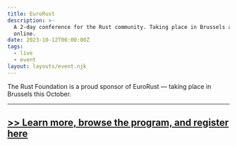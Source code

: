 ```yaml
---
title: EuroRust
description: >-
  A 2-day conference for the Rust community. Taking place in Brussels and
  online. 
date: 2023-10-12T00:00:00Z
tags:
  - live
  - event
layout: layouts/event.njk
---
```

The Rust Foundation is a proud sponsor of EuroRust — taking place in Brussels this October.&nbsp;

---

## [&gt;&gt; Learn more, browse the program, and register here](https://eurorust.eu/)